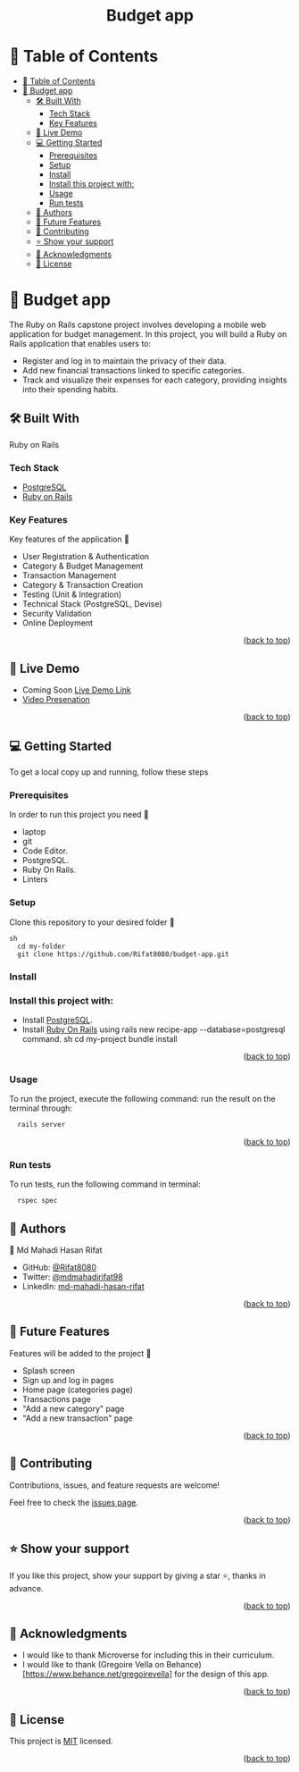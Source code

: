 <a name="readme-top"></a>

<div align="center">

  <h1><b>Budget app</b></h1>

</div>

<!-- TABLE OF CONTENTS -->

# 📗 Table of Contents

- [📗 Table of Contents](#-table-of-contents)
- [📖 Budget app ](#-budget-app-)
  - [🛠 Built With ](#-built-with-)
    - [Tech Stack ](#tech-stack-)
    - [Key Features ](#key-features-)
  - [🚀 Live Demo ](#-live-demo-)
  - [💻 Getting Started ](#-getting-started-)
    - [Prerequisites](#prerequisites)
    - [Setup](#setup)
    - [Install](#install)
    - [Install this project with:](#install-this-project-with)
    - [Usage](#usage)
    - [Run tests](#run-tests)
  - [👥 Authors ](#-authors-)
  - [🔭 Future Features ](#-future-features-)
  - [🤝 Contributing ](#-contributing-)
  - [⭐️ Show your support ](#️-show-your-support-)
  - [🙏 Acknowledgments ](#-acknowledgments-)
  - [📝 License ](#-license-)

<!-- PROJECT DESCRIPTION -->

# 📖 Budget app <a name="about-project"></a>

The Ruby on Rails capstone project involves developing a mobile web application for budget management. In this project, you will build a Ruby on Rails application that enables users to:

- Register and log in to maintain the privacy of their data.
- Add new financial transactions linked to specific categories.
- Track and visualize their expenses for each category, providing insights into their spending habits.

## 🛠 Built With <a name="built-with"></a>
Ruby on Rails

### Tech Stack <a name="tech-stack"></a>

- <a href="https://www.postgresql.org/">PostgreSQL</a>
- <a href="https://rubyonrails.org/">Ruby on Rails</a>

<!-- Features -->

### Key Features <a name="key-features"></a>

Key features of the application 🦖

- User Registration & Authentication
- Category & Budget Management
- Transaction Management
- Category & Transaction Creation
- Testing (Unit & Integration)
- Technical Stack (PostgreSQL, Devise)
- Security Validation
- Online Deployment

<p align="right">(<a href="#readme-top">back to top</a>)</p>

<!-- LIVE DEMO -->

## 🚀 Live Demo <a name="live-demo"></a>

- Coming Soon [Live Demo Link]()
- [Video Presenation](https://www.loom.com/share/0e5036bddc2a40ac8a3ec3413eb09980)

<p align="right">(<a href="#readme-top">back to top</a>)</p>

<!-- GETTING STARTED -->

## 💻 Getting Started <a name="getting-started"></a>

To get a local copy up and running, follow these steps

### Prerequisites

In order to run this project you need 🦖
- laptop
- git
- Code Editor.
- PostgreSQL.
- Ruby On Rails.
- Linters

### Setup

Clone this repository to your desired folder 🦖

```
sh
  cd my-folder
  git clone https://github.com/Rifat8080/budget-app.git
```
### Install

### Install this project with:

- Install <a href="https://www.postgresql.org/">PostgreSQL</a>.
- Install <a href="https://rubyonrails.org/">Ruby On Rails</a> using rails new recipe-app --database=postgresql command.
sh
  cd my-project
  bundle install

<p align="right">(<a href="#readme-top">back to top</a>)</p>

### Usage

To run the project, execute the following command:
run the result on the terminal through:

```sh
  rails server
```

<p align="right">(<a href="#readme-top">back to top</a>)</p>

### Run tests

To run tests, run the following command in terminal:
```sh
  rspec spec
```

<!-- AUTHORS -->

## 👥 Authors <a name="authors"></a>

👤 Md Mahadi Hasan Rifat

- GitHub: [@Rifat8080](https://github.com/Rifat8080)
- Twitter: [@mdmahadirifat98](https://twitter.com/mdmahadirifat98)
- LinkedIn: [md-mahadi-hasan-rifat](https://www.linkedin.com/in/md-mahadi-hasan-rifat-8b7851265/)
  
<p align="right">(<a href="#readme-top">back to top</a>)</p>

<!-- FUTURE FEATURES -->

## 🔭 Future Features <a name="future-features"></a>

Features will be added to the project 🦖

- Splash screen
- Sign up and log in pages
- Home page (categories page)
- Transactions page
- "Add a new category" page
- "Add a new transaction" page

<p align="right">(<a href="#readme-top">back to top</a>)</p>

<!-- CONTRIBUTING -->

## 🤝 Contributing <a name="contributing"></a>

Contributions, issues, and feature requests are welcome!

Feel free to check the [issues page](https://github.com/Rifat8080/budget-app/issues).

<p align="right">(<a href="#readme-top">back to top</a>)</p>

<!-- SUPPORT -->

## ⭐️ Show your support <a name="support"></a>

If you like  this project, show your support by giving a star ⭐️, thanks in advance.

<p align="right">(<a href="#readme-top">back to top</a>)</p>

<!-- ACKNOWLEDGEMENTS -->

## 🙏 Acknowledgments <a name="acknowledgements"></a>

- I would like to thank  Microverse for including this in their curriculum.
- I would like to thank (Gregoire Vella on Behance)[https://www.behance.net/gregoirevella] for the design of this app.

<p align="right">(<a href="#readme-top">back to top</a>)</p>

<!-- LICENSE -->

## 📝 License <a name="license"></a>

This project is [MIT](https://github.com/Rifat8080/budget-app/blob/features/LICENSE) licensed.

<p align="right">(<a href="#readme-top">back to top</a>)</p>
